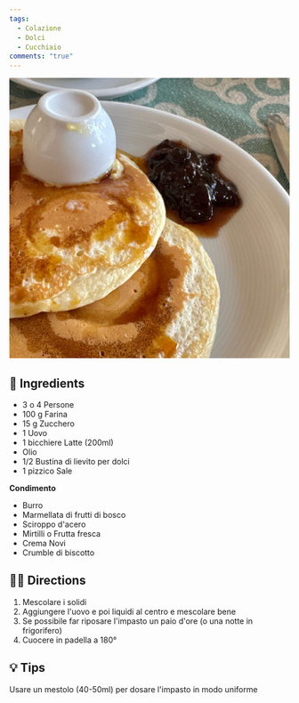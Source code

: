 ```yaml
---
tags:
  - Colazione
  - Dolci
  - Cucchiaio
comments: "true"
---
```


![](../images/pancakes.jpeg)

## 🧾 Ingredients

- 3 o 4 Persone
- 100 g Farina
- 15 g Zucchero
- 1 Uovo
- 1 bicchiere Latte (200ml)
- Olio
- 1/2 Bustina di lievito per dolci
- 1 pizzico Sale

**Condimento**
- Burro
- Marmellata di frutti di bosco
- Sciroppo d'acero
- Mirtilli o Frutta fresca
- Crema Novi
- Crumble di biscotto

## 👩‍🍳 Directions

1. Mescolare i solidi
2. Aggiungere l'uovo e poi  liquidi al centro e mescolare bene
3. Se possibile far riposare l'impasto un paio d'ore (o una notte in frigorifero)
4. Cuocere in padella a 180°

## 💡 Tips

Usare un mestolo (40-50ml) per dosare l'impasto in modo uniforme
